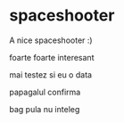 # spaceshooter
A nice spaceshooter :)

foarte foarte interesant

mai testez si eu o data

papagalul confirma

bag pula nu inteleg
